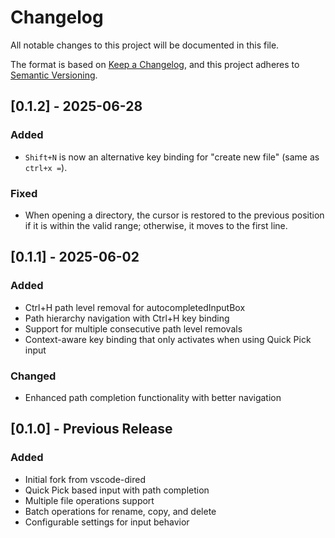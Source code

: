 # Changelog

All notable changes to this project will be documented in this file.

The format is based on [Keep a Changelog](https://keepachangelog.com/en/1.0.0/),
and this project adheres to [Semantic Versioning](https://semver.org/spec/v2.0.0.html).

## [0.1.2] - 2025-06-28

### Added
- `Shift+N` is now an alternative key binding for "create new file" (same as `ctrl+x =`).

### Fixed
- When opening a directory, the cursor is restored to the previous position if it is within the valid range; otherwise, it moves to the first line.

## [0.1.1] - 2025-06-02

### Added
- Ctrl+H path level removal for autocompletedInputBox
- Path hierarchy navigation with Ctrl+H key binding
- Support for multiple consecutive path level removals
- Context-aware key binding that only activates when using Quick Pick input

### Changed
- Enhanced path completion functionality with better navigation

## [0.1.0] - Previous Release

### Added
- Initial fork from vscode-dired
- Quick Pick based input with path completion
- Multiple file operations support
- Batch operations for rename, copy, and delete
- Configurable settings for input behavior
